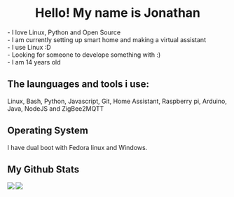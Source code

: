 <h1 align="center">Hello! My name is Jonathan</h1>

<p>
  - I love Linux, Python and Open Source <br/>
  - I am currently setting up smart home and making a virtual assistant<br/>
  - I use Linux :D <br/>
  - Looking for someone to develope something with :) <br/>
  - I am 14 years old <br/>
</p>

<h2 align="left">The launguages and tools i use:</h2>
<p>Linux, Bash, Python, Javascript, Git, Home Assistant, Raspberry pi, Arduino, Java, NodeJS and ZigBee2MQTT</p>

<h2>Operating System</h2>
I have dual boot with Fedora linux and Windows.

<h2>My Github Stats</h2>

<p><img align="left" src="https://github-readme-stats.vercel.app/api?username=Un10ck3d&show_icons=true&theme=radical&count_private=true"/></p>

<p><img align="center" src="https://github-readme-stats.vercel.app/api/top-langs/?username=Un10ck3d&theme=radical"/></p>
